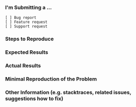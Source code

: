 <!--
     **BEFORE PUBLISHING AN ISSUE**
  
  1) Make sure you are using the latest version of react-datetime. Execute
    npm ls react-datetime
  in your terminal to see what version you are using, and compare it to what verion is published to
  npm by looking at the package's npm page:
    https://www.npmjs.com/package/react-datetime
  
  2) Some of the most frequently asked questions have the answer for them in the documentation. 
  Be sure to read through the API carefully before publishing an issue: 
    https://github.com/arqex/react-datetime#api
  We also use the label *Documentation* for issues that have code examples in them which may be 
  useful for other developers, please have a look there as well: 
    https://github.com/arqex/react-datetime/issues?utf8=%E2%9C%93&q=label%3Adocumentation%20
  
  3) Discussions for version 3 of react-datetime has been initiated, and we have come up with some 
  feature and bug candidates. This means that if a feature or bug has been requested/reported many
  times, it's likely to be a candidate for version 3. Make sure your bug or feature is not included 
  in this list before publishing it.
  
  You can find all the candidates here in the *Candidates* column:
    https://github.com/arqex/react-datetime/projects/1
-->


### I'm Submitting a ...
<!-- Put an "x" in the box for the type of report that apply -->
```
[ ] Bug report
[ ] Feature request
[ ] Support request
```

### Steps to Reproduce
<!-- Define the minimal steps to reproduce the bug, preferably in the format of a numbered list -->

### Expected Results
<!-- Describe what the expected results are -->

### Actual Results
<!-- Describe what the actual results are -->

### Minimal Reproduction of the Problem
<!--
  If the current behavior is a bug or you can illustrate your feature request better with an 
  example, please provide a *minimal demo* (if possible) of the problem via 
  http://codepen.io/ or similar. We recommend that you fork this example as a starting point, 
  it's using the *latest published* version of react-datetime: 
    http://codepen.io/simeg/pen/mEmQmP
-->

### Other Information (e.g. stacktraces, related issues, suggestions how to fix)
<!-- Any other information you think is valuable can be put here --> 


<!--
  Is there anything in this template you think is confusing, unclear, redundant or just simply bad?
  Please let us know either via creating an issue or creating a PR with changes to it.
-->
